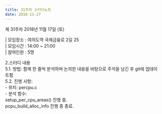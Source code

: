 ```yaml
---
title: 31주차 스터디노트
date: 2018-11-27
---
```


<p>
제 31주차 2018년 11월 17일 (토)
</p><p>
| 모임장소 : 여의도역 국제금융로 2길 25 ​<br>
| 모임시간 : 14:00 ~ 21:00<br>
| 참여인원 : 5명
</p><p>
2.스터디 내용<br>
5.1. 방법: 함께 한 줄씩 분석하며 논의한 내용을 바탕으로 주석을 남긴 후 git에 업데이트함<br>
5.2. 진행 사항:<br>
 - 위치: percpu.c <br>
 - 분석 함수:<br>
    setup_per_cpu_areas() 진행 중.<br>
    pcpu_build_alloc_info 진행 중 종료.<br>
    
</p>
